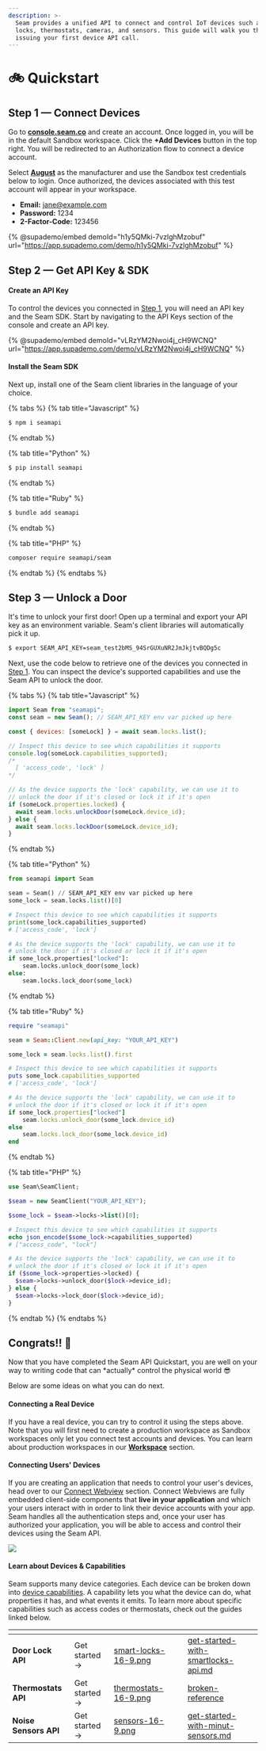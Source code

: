 ```yaml
---
description: >-
  Seam provides a unified API to connect and control IoT devices such as smart
  locks, thermostats, cameras, and sensors. This guide will walk you through
  issuing your first device API call.
---
```


# 🚲 Quickstart

## Step 1 — Connect Devices

Go to [**console.seam.co**](https://console.seam.co/) and create an account. Once logged in, you will be in the default Sandbox workspace. Click the **+Add Devices** button in the top right. You will be redirected to an Authorization flow to connect a device account.&#x20;

Select [**August**](https://august.com/) as the manufacturer and use the Sandbox test credentials below to login. Once authorized, the devices associated with this test account will appear in your workspace.

* **Email:** jane@example.com
* **Password:** 1234
* **2-Factor-Code:** 123456

{% @supademo/embed demoId="h1y5QMki-7vzlghMzobuf" url="https://app.supademo.com/demo/h1y5QMki-7vzlghMzobuf" %}

## Step 2 — Get API Key & SDK

#### Create an API Key

To control the devices you connected in [Step 1](quickstart-1.md#step-1-connect-devices), you will need an API key and the Seam SDK. Start by navigating to the API Keys section of the console and create an API key.&#x20;

{% @supademo/embed demoId="vLRzYM2Nwoi4j_cH9WCNQ" url="https://app.supademo.com/demo/vLRzYM2Nwoi4j_cH9WCNQ" %}

#### Install the Seam SDK

Next up, install one of the Seam client libraries in the language of your choice.

{% tabs %}
{% tab title="Javascript" %}
```sh
$ npm i seamapi
```
{% endtab %}

{% tab title="Python" %}
```sh
$ pip install seamapi
```
{% endtab %}

{% tab title="Ruby" %}
```sh
$ bundle add seamapi
```
{% endtab %}

{% tab title="PHP" %}
```sh
composer require seamapi/seam
```
{% endtab %}
{% endtabs %}



## Step 3 — Unlock a Door

It's time to unlock your first door! Open up a terminal and export your API key as an environment variable. Seam's client libraries will automatically pick it up.

```sh
$ export SEAM_API_KEY=seam_test2bMS_94SrGUXuNR2JmJkjtvBQDg5c
```

Next, use the code below to retrieve one of the devices you connected in [Step 1](quickstart-1.md#step-1-connect-devices). You can inspect the device's supported capabilities and use the Seam API to unlock the door.&#x20;

{% tabs %}
{% tab title="Javascript" %}
```javascript
import Seam from "seamapi";
const seam = new Seam(); // SEAM_API_KEY env var picked up here

const { devices: [someLock] } = await seam.locks.list();

// Inspect this device to see which capabilities it supports
console.log(someLock.capabilities_supported);
/*
  [ 'access_code', 'lock' ] 
*/

// As the device supports the 'lock' capability, we can use it to
// unlock the door if it's closed or lock it if it's open
if (someLock.properties.locked) {
  await seam.locks.unlockDoor(someLock.device_id);
} else {
  await seam.locks.lockDoor(someLock.device_id);
}
```
{% endtab %}

{% tab title="Python" %}
```python
from seamapi import Seam

seam = Seam() // SEAM_API_KEY env var picked up here
some_lock = seam.locks.list()[0]

# Inspect this device to see which capabilities it supports
print(some_lock.capabilities_supported)
# ['access_code', 'lock']

# As the device supports the 'lock' capability, we can use it to
# unlock the door if it's closed or lock it if it's open
if some_lock.properties["locked"]:
    seam.locks.unlock_door(some_lock)
else:
    seam.locks.lock_door(some_lock)
```
{% endtab %}

{% tab title="Ruby" %}
```ruby
require "seamapi"

seam = Seam::Client.new(api_key: "YOUR_API_KEY")

some_lock = seam.locks.list().first

# Inspect this device to see which capabilities it supports
puts some_lock.capabilities_supported
# ['access_code', 'lock']

# As the device supports the 'lock' capability, we can use it to
# unlock the door if it's closed or lock it if it's open
if some_lock.properties["locked"]
    seam.locks.unlock_door(some_lock.device_id)
else
    seam.locks.lock_door(some_lock.device_id)
end
```
{% endtab %}

{% tab title="PHP" %}
```php
use Seam\SeamClient;

$seam = new SeamClient("YOUR_API_KEY");

$some_lock = $seam->locks->list()[0];

# Inspect this device to see which capabilities it supports
echo json_encode($some_lock->capabilities_supported)
# ["access_code", "lock"]

# As the device supports the 'lock' capability, we can use it to
# unlock the door if it's closed or lock it if it's open
if ($some_lock->properties->locked) {
  $seam->locks->unlock_door($lock->device_id);
} else {
  $seam->locks->lock_door($lock->device_id);
}
```
{% endtab %}
{% endtabs %}



## Congrats!! :tada:

Now that you have completed the Seam API Quickstart, you are well on your way to writing code that can \*actually\* control the physical world :sunglasses:

Below are some ideas on what you can do next.

#### Connecting a Real Device

If you have a real device, you can try to control it using the steps above. Note that you will first need to create a production workspace as Sandbox workspaces only let you connect test accounts and devices. You can learn about production workspaces in our [**Workspace**](core-concepts/workspaces.md) section.

#### Connecting Users' Devices

If you are creating an application that needs to control your user's devices, head over to our [Connect Webview](core-concepts/connect-webviews.md) section. Connect Webviews are fully embedded client-side components that **live in your application** and which your users interact with in order to link their device accounts with your app. Seam handles all the authentication steps and, once your user has authorized your application, you will be able to access and control their devices using the Seam API.

![](<.gitbook/assets/Seam Connect.png>)

#### Learn about Devices & Capabilities

Seam supports many device categories. Each device can be broken down into [device capabilities](core-concepts/device-capabilities.md). A capability lets you what the device can do, what properties it has, and what events it emits. To learn more about specific capabilities such as access codes or thermostats, check out the guides linked below.

<table data-card-size="large" data-view="cards"><thead><tr><th></th><th></th><th data-hidden data-card-cover data-type="files"></th><th data-hidden data-type="select"></th><th data-hidden data-card-target data-type="content-ref"></th></tr></thead><tbody><tr><td><strong>Door Lock API</strong></td><td>Get started →</td><td><a href=".gitbook/assets/smart-locks-16-9.png">smart-locks-16-9.png</a></td><td></td><td><a href="device-guides/get-started-with-smartlocks-api.md">get-started-with-smartlocks-api.md</a></td></tr><tr><td><strong>Thermostats API</strong></td><td>Get started →</td><td><a href=".gitbook/assets/thermostats-16-9.png">thermostats-16-9.png</a></td><td></td><td><a href="broken-reference/">broken-reference</a></td></tr><tr><td><strong>Noise</strong> <strong>Sensors API</strong></td><td>Get started →</td><td><a href=".gitbook/assets/sensors-16-9.png">sensors-16-9.png</a></td><td></td><td><a href="device-guides/get-started-with-minut-sensors.md">get-started-with-minut-sensors.md</a></td></tr></tbody></table>

